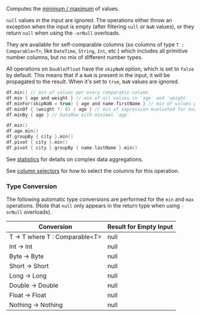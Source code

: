[//]: # (title: min / max)

<!---IMPORT org.jetbrains.kotlinx.dataframe.samples.api.Analyze-->

Computes the [minimum / maximum](https://en.wikipedia.org/wiki/Maximum_and_minimum) of values.

`null` values in the input are ignored.
The operations either throw an exception when the input is empty (after filtering `null` or `NaN` values),
or they return `null` when using the `-orNull` overloads.

They are available for self-comparable columns
(so columns of type `T : Comparable<T>`, like `DateTime`, `String`, `Int`, etc.)
which includes all primitive number columns, but no mix of different number types.

All operations on `Double`/`Float` have the `skipNaN` option, which is
set to `false` by default. This means that if a `NaN` is present in the input, it will be propagated to the result.
When it's set to `true`, `NaN` values are ignored.

<!---FUN minmaxModes-->

```kotlin
df.min() // min of values per every comparable column
df.min { age and weight } // min of all values in `age` and `weight`
df.minFor(skipNaN = true) { age and name.firstName } // min of values per `age` and `firstName` separately
df.minOf { (weight ?: 0) / age } // min of expression evaluated for every row
df.minBy { age } // DataRow with minimal `age`
```

<!---END-->

<!---FUN minmaxAggregations-->

```kotlin
df.min()
df.age.min()
df.groupBy { city }.min()
df.pivot { city }.min()
df.pivot { city }.groupBy { name.lastName }.min()
```

<!---END-->

See [statistics](summaryStatistics.md#groupby-statistics) for details on complex data aggregations.

See [column selectors](ColumnSelectors.md) for how to select the columns for this operation.

### Type Conversion

The following automatic type conversions are performed for the `min` and `max` operations.
(Note that `null` only appears in the return type when using `-orNull` overloads).

| Conversion                       | Result for Empty Input |
|----------------------------------|------------------------|
| T -> T where T : Comparable\<T\> | null                   |
| Int -> Int                       | null                   |
| Byte -> Byte                     | null                   |
| Short -> Short                   | null                   |
| Long -> Long                     | null                   |
| Double -> Double                 | null                   |
| Float -> Float                   | null                   |
| Nothing -> Nothing               | null                   |
